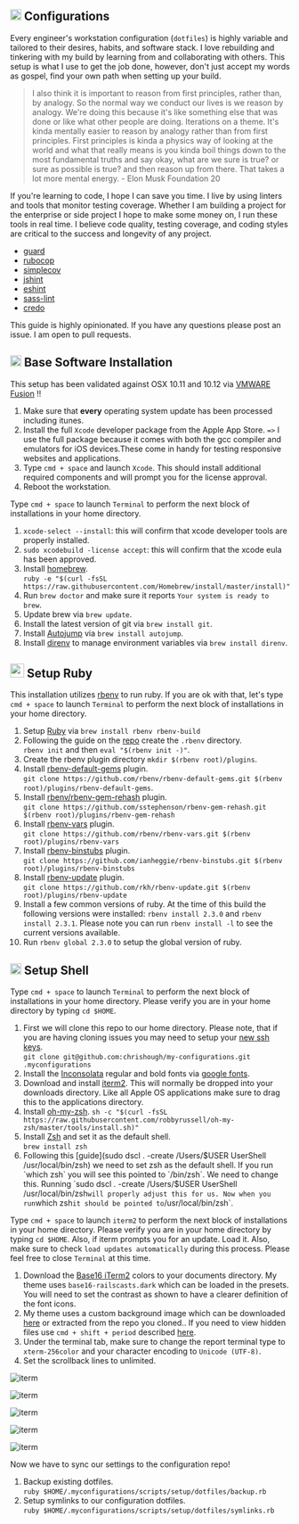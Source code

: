 ## <img src="https://cdn.rawgit.com/chrishough/my-public-data/master/my-configurations/computer.svg" height="20"> Configurations

Every engineer's workstation configuration (`dotfiles`) is highly variable and tailored to their desires, habits, and software stack. I love rebuilding and tinkering with my build by learning from and collaborating with others.  This setup is what I use to get the job done, however, don't just accept my words as gospel, find your own path when setting up your build.  

>I also think it is important to reason from first principles, rather than, by analogy. So the normal way we conduct our lives is we reason by analogy. We're doing this because it's like something else that was done or like what other people are doing. Iterations on a theme. It's kinda mentally easier to reason by analogy rather than from first principles. First principles is kinda a physics way of looking at the world and what that really means is you kinda boil things down to the most fundamental truths and say okay, what are we sure is true? or sure as possible is true? and then reason up from there. That takes a lot more mental energy. - Elon Musk Foundation 20

If you're learning to code, I hope I can save you time. I live by using linters and tools that monitor testing coverage.  Whether I am building a project for the enterprise or side project I hope to make some money on, I run these tools in real time.  I believe code quality, testing coverage, and coding styles are critical to the success and longevity of any project.

* [guard](https://github.com/guard/guard)
* [rubocop](https://github.com/bbatsov/rubocop)
* [simplecov](https://github.com/colszowka/simplecov)
* [jshint](https://github.com/stereobooster/jshintrb)
* [eshint](http://eslint.org/)
* [sass-lint](https://github.com/brigade/scss-lint)
* [credo](https://github.com/rrrene/credo)

This guide is highly opinionated. If you have any questions please post an issue. I am open to pull requests.

## <img src="https://cdn.rawgit.com/chrishough/my-public-data/master/my-configurations/installation.svg" height="20"> Base Software Installation

This setup has been validated against OSX 10.11 and 10.12 via [VMWARE Fusion](http://www.vmware.com/products/fusion.html) :bangbang:

1. Make sure that **every** operating system update has been processed including itunes.
2. Install the full `Xcode` developer package from the Apple App Store. `=>` I use the full package because it comes with both the gcc compiler and emulators for iOS devices.These come in handy for testing responsive websites and applications.
3. Type `cmd + space` and launch `Xcode`. This should install additional required components and will prompt you for the license approval.
4. Reboot the workstation.

Type `cmd + space` to launch `Terminal` to perform the next block of installations in your home directory.

1. `xcode-select --install`: this will confirm that xcode developer tools are properly installed.
2. `sudo xcodebuild -license accept`: this will confirm that the xcode eula has been approved.
3. Install [homebrew](http://brew.sh/).    
`ruby -e "$(curl -fsSL https://raw.githubusercontent.com/Homebrew/install/master/install)"`
4. Run `brew doctor` and make sure it reports `Your system is ready to brew`.
5. Update brew via `brew update`.
6. Install the latest version of git via `brew install git`.
7. Install [Autojump](https://github.com/wting/autojump) via `brew install autojump`.
8. Install [direnv](http://direnv.net/) to manage environment variables via `brew install direnv`.

## <img src="https://cdn.rawgit.com/chrishough/my-public-data/master/my-configurations/rubyonrails.svg" height="25"> Setup Ruby

This installation utilizes [rbenv](https://github.com/rbenv/rbenv) to run ruby. If you are ok with that, let's type `cmd + space` to launch `Terminal` to perform the next block of installations in your home directory.

1. Setup [Ruby](https://www.ruby-lang.org/en/) via `brew install rbenv rbenv-build`
2. Following the guide on the [repo](https://github.com/rbenv/rbenv) create the `.rbenv` directory.  
`rbenv init` and then `eval "$(rbenv init -)"`.
3. Create the rbenv plugin directory `mkdir $(rbenv root)/plugins`.
4. Install [rbenv-default-gems](https://github.com/rbenv/rbenv-default-gems) plugin.    
`git clone https://github.com/rbenv/rbenv-default-gems.git $(rbenv root)/plugins/rbenv-default-gems`.
5. Install [rbenv/rbenv-gem-rehash](https://github.com/rbenv/rbenv-gem-rehash) plugin.     
`git clone https://github.com/sstephenson/rbenv-gem-rehash.git $(rbenv root)/plugins/rbenv-gem-rehash`
6. Install [rbenv-vars](https://github.com/rbenv/rbenv-vars) plugin.    
`git clone https://github.com/rbenv/rbenv-vars.git $(rbenv root)/plugins/rbenv-vars`
7. Install [rbenv-binstubs](https://github.com/ianheggie/rbenv-binstubs) plugin.  
`git clone https://github.com/ianheggie/rbenv-binstubs.git $(rbenv root)/plugins/rbenv-binstubs`
8. Install [rbenv-update](https://github.com/rkh/rbenv-update) plugin.  
`git clone https://github.com/rkh/rbenv-update.git $(rbenv root)/plugins/rbenv-update`
9. Install a few common versions of ruby. At the time of this build the following versions were installed: `rbenv install 2.3.0` and `rbenv install 2.3.1`.  Please note you can run `rbenv install -l` to see the current versions available.
10. Run `rbenv global 2.3.0` to setup the global version of ruby.


## <img src="https://cdn.rawgit.com/chrishough/my-public-data/master/my-configurations/toolbox.svg" height="20"> Setup Shell

Type `cmd + space` to launch `Terminal` to perform the next block of installations in your home directory. Please verify you are in your home directory by typing `cd $HOME`.

1. First we will clone this repo to our home directory. Please note, that if you are having cloning issues you may need to setup your [new ssh keys](https://help.github.com/enterprise/11.10.340/user/articles/generating-ssh-keys/).  
`git clone git@github.com:chrishough/my-configurations.git .myconfigurations`
2. Install the [Inconsolata](http://levien.com/type/myfonts/inconsolata.html) regular and bold fonts via [google fonts](https://fonts.google.com/specimen/Inconsolata?selection.family=Inconsolata).
3. Download and install [iterm2](https://www.iterm2.com/version3.html).  This will normally be dropped into your downloads directory. Like all Apple OS applications make sure to drag this to the applications directory.
4. Install [oh-my-zsh](https://github.com/robbyrussell/oh-my-zsh).
`sh -c "$(curl -fsSL https://raw.githubusercontent.com/robbyrussell/oh-my-zsh/master/tools/install.sh)"`
5. Install [Zsh](http://www.zsh.org/) and set it as the default shell.  
`brew install zsh`
6. Following this [guide](sudo dscl . -create /Users/$USER UserShell /usr/local/bin/zsh) we need to set zsh as the default shell.  If you run `which zsh` you will see this pointed to `/bin/zsh`. We need to change this.  Running `sudo dscl . -create /Users/$USER UserShell /usr/local/bin/zsh` will properly adjust this for us. Now when you run `which zsh` it should be pointed to `/usr/local/bin/zsh`.

Type `cmd + space` to launch `iterm2` to perform the next block of installations in your home directory. Please verify you are in your home directory by typing `cd $HOME`.  Also, if iterm prompts you for an update. Load it.  Also, make sure to check `load updates automatically` during this process.  Please feel free to close `Terminal` at this time.

1. Download the [Base16 iTerm2](https://github.com/chriskempson/base16-iterm2) colors to your documents directory. My theme uses `base16-railscasts.dark` which can be loaded in the presets.  You will need to set the contrast as shown to have a clearer definition of the font icons.
2. My theme uses a custom background image which can be downloaded [here](https://github.com/chrishough/my-configurations/raw/master/graphics/terminal-background.png) or extracted from the repo you cloned..  If you need to view hidden files use `cmd + shift + period` described [here](http://osxdaily.com/2011/03/01/show-hidden-files-in-mac-os-x-dialog-boxes-with-commandshiftperiod/).
3. Under the terminal tab, make sure to change the report terminal type to `xterm-256color` and your character encoding to `Unicode (UTF-8)`.
4. Set the scrollback lines to unlimited.

![iterm](https://github.com/chrishough/my-public-data/raw/master/my-configurations/iterm/1.png)

![iterm](https://github.com/chrishough/my-public-data/raw/master/my-configurations/iterm/2.png)

![iterm](https://github.com/chrishough/my-public-data/raw/master/my-configurations/iterm/3.png)

![iterm](https://github.com/chrishough/my-public-data/raw/master/my-configurations/iterm/4.png)

![iterm](https://github.com/chrishough/my-public-data/raw/master/my-configurations/iterm/5.png)

Now we have to sync our settings to the configuration repo!

1. Backup existing dotfiles.  
`ruby $HOME/.myconfigurations/scripts/setup/dotfiles/backup.rb`
2. Setup symlinks to our configuration dotfiles.  
`ruby $HOME/.myconfigurations/scripts/setup/dotfiles/symlinks.rb`
